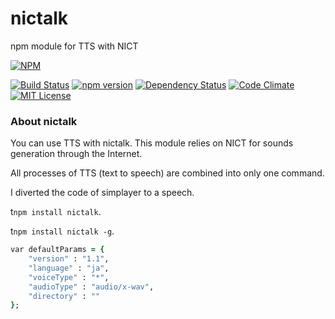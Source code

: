# nictalk
npm module for TTS with NICT

[![NPM](https://nodei.co/npm/nictalk.png?downloads=true&downloadRank=true&stars=true)](https://nodei.co/npm/nictalk/)

[![Build Status](https://travis-ci.org/OYusuke/nictalk.svg?branch=master)](https://travis-ci.org/OYusuke/nictalk)
[![npm version](https://badge.fury.io/js/nictalk.svg)](https://badge.fury.io/js/nictalk)
[![Dependency Status](https://gemnasium.com/badges/github.com/OYusuke/nictalk.svg)](https://gemnasium.com/github.com/OYusuke/nictalk)
[![Code Climate](https://codeclimate.com/repos/5873bfe4d977d62336001f6a/badges/1077f22d0c74e475197b/gpa.svg)](https://codeclimate.com/repos/5873bfe4d977d62336001f6a/feed)
[![MIT License](http://img.shields.io/badge/license-MIT-blue.svg?style=flat)](LICENSE)

### About nictalk
You can use TTS  with nictalk. This module relies on NICT for sounds generation through the Internet.

All processes of TTS (text to speech) are combined into only one command.

I diverted the code of simplayer to a speech.

t`npm install nictalk`.

t`npm install nictalk -g`.

```ruby:qiita.rb
var defaultParams = {
	"version" : "1.1",
	"language" : "ja",
	"voiceType" : "*",
	"audioType" : "audio/x-wav",
	"directory" : ""
};
```